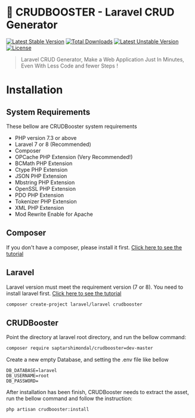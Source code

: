 # :rocket: CRUDBOOSTER - Laravel CRUD Generator
[![Latest Stable Version](https://poser.pugx.org/saptarshimondal/crudbooster/v)](//packagist.org/packages/saptarshimondal/crudbooster) [![Total Downloads](https://poser.pugx.org/saptarshimondal/crudbooster/downloads)](//packagist.org/packages/saptarshimondal/crudbooster) [![Latest Unstable Version](https://poser.pugx.org/saptarshimondal/crudbooster/v/unstable)](//packagist.org/packages/saptarshimondal/crudbooster) [![License](https://poser.pugx.org/saptarshimondal/crudbooster/license)](//packagist.org/packages/saptarshimondal/crudbooster)

> Laravel CRUD Generator, Make a Web Application Just In Minutes, Even With Less Code and fewer Steps !

# Installation
## System Requirements
These bellow are CRUDBooster system requirements 

* PHP version 7.3 or above
* Laravel 7 or 8 (Recommended)
* Composer
* OPCache PHP Extension (Very Recommended!)
* BCMath PHP Extension
* Ctype PHP Extension
* JSON PHP Extension
* Mbstring PHP Extension
* OpenSSL PHP Extension
* PDO PHP Extension
* Tokenizer PHP Extension
* XML PHP Extension
* Mod Rewrite Enable for Apache

## Composer
If you don't have a composer, please install it first. [Click here to see the tutorial](https://getcomposer.org/download/)


## Laravel
Laravel version must meet the requirement version (7 or 8). You need to install laravel first. [Click here to see the tutorial](https://laravel.com/docs/8.x/installation)
```bash
composer create-project laravel/laravel crudbooster
```

## CRUDBooster
Point the directory at laravel root directory, and run the bellow command: 
```bash
composer require saptarshimondal/crudbooster=dev-master
```

Create a new empty Database, and setting the .env file like bellow 
```config
DB_DATABASE=laravel
DB_USERNAME=root
DB_PASSWORD=
```

After installation has been finish, CRUDBooster needs to extract the asset, run the bellow command and follow the instruction: 
```bash
php artisan crudbooster:install
```
